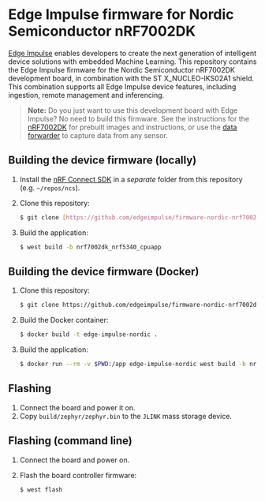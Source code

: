 # Edge Impulse firmware for Nordic Semiconductor nRF7002DK

[Edge Impulse](https://www.edgeimpulse.com) enables developers to create the next generation of intelligent device solutions with embedded Machine Learning. This repository contains the Edge Impulse firmware for the Nordic Semiconductor nRF7002DK development board, in combination with the ST X_NUCLEO-IKS02A1 shield. This combination supports all Edge Impulse device features, including ingestion, remote management and inferencing.

> **Note:** Do you just want to use this development board with Edge Impulse? No need to build this firmware. See the instructions for the [nRF7002DK](https://docs.edgeimpulse.com/docs/development-platforms/officially-supported-mcu-targets/nordic-semi-nrf7002-dk) for prebuilt images and instructions, or use the [data forwarder](https://docs.edgeimpulse.com/docs/tools/edge-impulse-cli/cli-data-forwarder) to capture data from any sensor.

## Building the device firmware (locally)

1. Install the [nRF Connect SDK](https://docs.nordicsemi.com/bundle/ncs-2.4.0/page/nrf/getting_started/installing.html) in a *separate* folder from this repository (e.g. `~/repos/ncs`).

2. Clone this repository:

    ```bash
    $ git clone [https://github.com/edgeimpulse/firmware-nordic-nrf7002dk](https://github.com/Vhhoang166/firmware-nordic-nrf7002dk)
    ```

3. Build the application:

    ```bash
    $ west build -b nrf7002dk_nrf5340_cpuapp
    ```

## Building the device firmware (Docker)

1. Clone this repository:

    ```bash
    $ git clone https://github.com/edgeimpulse/firmware-nordic-nrf7002dk
    ```

2. Build the Docker container:

    ```bash
    $ docker build -t edge-impulse-nordic .
    ```

3. Build the application:

    ```bash
    $ docker run --rm -v $PWD:/app edge-impulse-nordic west build -b nrf7002dk_nrf5340_cpuapp

## Flashing

1. Connect the board and power it on.
2. Copy `build/zephyr/zephyr.bin` to the `JLINK` mass storage device.

## Flashing (command line)

1. Connect the board and power on.
2. Flash the board controller firmware:

    ```bash
    $ west flash
    ```
